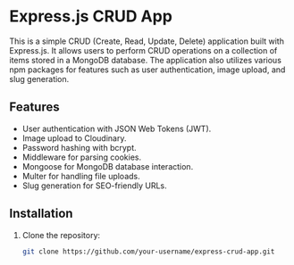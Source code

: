 # Express.js CRUD App

This is a simple CRUD (Create, Read, Update, Delete) application built with Express.js. It allows users to perform CRUD operations on a collection of items stored in a MongoDB database. The application also utilizes various npm packages for features such as user authentication, image upload, and slug generation.

## Features

- User authentication with JSON Web Tokens (JWT).
- Image upload to Cloudinary.
- Password hashing with bcrypt.
- Middleware for parsing cookies.
- Mongoose for MongoDB database interaction.
- Multer for handling file uploads.
- Slug generation for SEO-friendly URLs.

## Installation

1. Clone the repository:

   ```bash
   git clone https://github.com/your-username/express-crud-app.git

